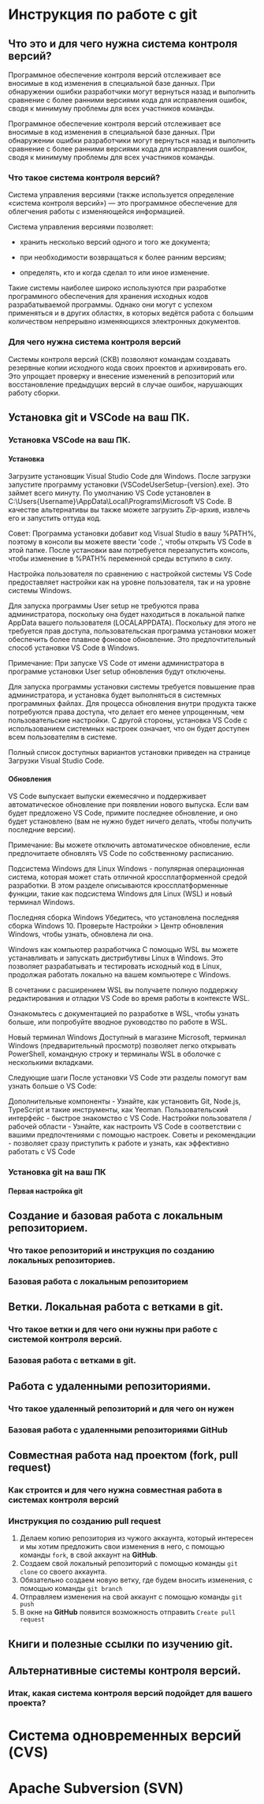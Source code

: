 # Инструкция по работе с git

## Что это и для чего нужна система контроля версий?
Программное обеспечение контроля версий отслеживает все вносимые в код изменения в специальной базе данных. При обнаружении ошибки разработчики могут вернуться назад и выполнить сравнение с более ранними версиями кода для исправления ошибок, сводя к минимуму проблемы для всех участников команды.

Программное обеспечение контроля версий отслеживает все вносимые в код изменения в специальной базе данных. При обнаружении ошибки разработчики могут вернуться назад и выполнить сравнение с более ранними версиями кода для исправления ошибок, сводя к минимуму проблемы для всех участников команды.

### Что такое система контроля версий?

Система управления версиями (также используется определение «система контроля версий») — это программное обеспечение для облегчения работы с изменяющейся информацией.

Система управления версиями позволяет:

* хранить несколько версий одного и того же документа;

* при необходимости возвращаться к более ранним версиям;

* определять, кто и когда сделал то или иное изменение.

Такие системы наиболее широко используются при разработке программного обеспечения для хранения исходных кодов разрабатываемой программы. Однако они могут с успехом применяться и в других областях, в которых ведётся работа с большим количеством непрерывно изменяющихся электронных документов.

### Для чего нужна система контроля версий

Системы контроля версий (СКВ) позволяют командам создавать резервные копии исходного кода своих проектов и архивировать его. Это упрощает проверку и внесение изменений в репозиторий или восстановление предыдущих версий в случае ошибок, нарушающих работу сборки.

## Установка git и VSCode на ваш ПК.

### Установка VSCode на ваш ПК.

#### Установка
Загрузите установщик Visual Studio Code для Windows.
После загрузки запустите программу установки (VSCodeUserSetup-{version}.exe). Это займет всего минуту.
По умолчанию VS Code установлен в C:\Users\{Username}\AppData\Local\Programs\Microsoft VS Code.
В качестве альтернативы вы также можете загрузить Zip-архив, извлечь его и запустить оттуда код.

Совет: Программа установки добавит код Visual Studio в вашу %PATH%, поэтому в консоли вы можете ввести 'code .', чтобы открыть VS Code в этой папке. После установки вам потребуется перезапустить консоль, чтобы изменение в %PATH% переменной среды вступило в силу.

Настройка пользователя по сравнению с настройкой системы
VS Code предоставляет настройки как на уровне пользователя, так и на уровне системы Windows.

Для запуска программы User setup не требуются права администратора, поскольку она будет находиться в локальной папке AppData вашего пользователя (LOCALAPPDATA). Поскольку для этого не требуется прав доступа, пользовательская программа установки может обеспечить более плавное фоновое обновление. Это предпочтительный способ установки VS Code в Windows.

Примечание: При запуске VS Code от имени администратора в программе установки User setup обновления будут отключены.

Для запуска программы установки системы требуется повышение прав администратора, и установка будет выполняться в системных программных файлах. Для процесса обновления внутри продукта также потребуются права доступа, что делает его менее упрощенным, чем пользовательские настройки. С другой стороны, установка VS Code с использованием системных настроек означает, что он будет доступен всем пользователям в системе.

Полный список доступных вариантов установки приведен на странице Загрузки Visual Studio Code.

#### Обновления
VS Code выпускает выпуски ежемесячно и поддерживает автоматическое обновление при появлении нового выпуска. Если вам будет предложено VS Code, примите последнее обновление, и оно будет установлено (вам не нужно будет ничего делать, чтобы получить последние версии).

Примечание: Вы можете отключить автоматическое обновление, если предпочитаете обновлять VS Code по собственному расписанию.

Подсистема Windows для Linux
Windows - популярная операционная система, которая может стать отличной кроссплатформенной средой разработки. В этом разделе описываются кроссплатформенные функции, такие как подсистема Windows для Linux (WSL) и новый терминал Windows.

Последняя сборка Windows
Убедитесь, что установлена последняя сборка Windows 10. Проверьте Настройки > Центр обновления Windows, чтобы узнать, обновлена ли она.

Windows как компьютер разработчика
С помощью WSL вы можете устанавливать и запускать дистрибутивы Linux в Windows. Это позволяет разрабатывать и тестировать исходный код в Linux, продолжая работать локально на вашем компьютере с Windows.

В сочетании с расширением WSL вы получаете полную поддержку редактирования и отладки VS Code во время работы в контексте WSL.

Ознакомьтесь с документацией по разработке в WSL, чтобы узнать больше, или попробуйте вводное руководство по работе в WSL.

Новый терминал Windows
Доступный в магазине Microsoft, терминал Windows (предварительный просмотр) позволяет легко открывать PowerShell, командную строку и терминалы WSL в оболочке с несколькими вкладками.

Следующие шаги
После установки VS Code эти разделы помогут вам узнать больше о VS Code:

Дополнительные компоненты - Узнайте, как установить Git, Node.js, TypeScript и такие инструменты, как Yeoman.
Пользовательский интерфейс - быстрое знакомство с VS Code.
Настройки пользователя / рабочей области - Узнайте, как настроить VS Code в соответствии с вашими предпочтениями с помощью настроек.
Советы и рекомендации - позволяет сразу приступить к работе и узнать, как эффективно работать с VS Code

### Установка git на ваш ПК

#### Первая настройка git

## Создание и базовая работа с локальным репозиторием.

### Что такое репозиторий и инструкция по созданию локальных репозиториев.

### Базовая работа с локальным репозиторием

## Ветки. Локальная работа с ветками в git.

### Что такое ветки и для чего они нужны при работе с системой контроля версий.

### Базовая работа с ветками в git.

## Работа с удаленными репозиториями.

### Что такое удаленный репозиторий и для чего он нужен

### Базовая работа с удаленными репозиториями GitHub

## Совместная работа над проектом (fork, pull request)

### Как строится и для чего нужна совместная работа в системах контроля версий

### Инструкция по созданию pull request
1. Делаем копию репозитория из чужого аккаунта, который интересен и мы хотим предложить свои изменения в него, с помощью команды `fork`, в свой аккаунт на **GitHub**.
2. Создаем свой локальный репозиторий с помощью команды `git clone` со своего аккаунта.
3. Обязательно создаем новую ветку, где будем вносить изменения, с помощью команды `git branch`
4. Отправляем изменения на свой аккаунт с помощью команды `git push`
5. В окне на **GitHub** появится возможность отправить `Create pull request` 

## Книги и полезные ссылки по изучению git.

## Альтернативные системы контроля версий.

### Итак, какая система контроля версий подойдет для вашего проекта?

# Система одновременных версий (CVS)

# Apache Subversion (SVN)

